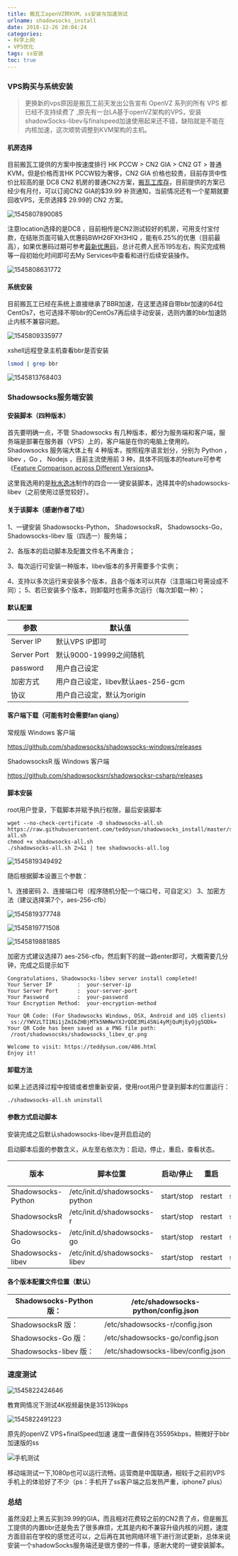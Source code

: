 ```yaml
---
title: 搬瓦工openVZ转KVM，ss安装与加速测试
urlname: shadowsocks_install
date: 2018-12-26 20:04:24
categories: 
- 科学上网
- VPS优化
tags: ss安装
toc: true
---
```

### VPS购买与系统安装

> 更换新的vps原因是搬瓦工前天发出公告宣布 OpenVZ 系列的所有 VPS 都已经不支持续费了 ,原先有一台LA基于openVZ架构的VPS，安装shadowSocks-libev与finalspeed加速使用起来还不错，缺陷就是不能在内核加速，这次顺势调整到KVM架构的主机。

<!-- more -->

#### 机房选择

目前搬瓦工提供的方案中按速度排行 HK PCCW  > CN2 GIA > CN2 GT >  普通KVM，但是价格而言HK PCCW较为奢侈，CN2 GIA 价格也较贵，目前存货中性价比较高的是 DC8 CN2 机房的普通CN2方案，[搬瓦工库存](https://stock.bwg.net/ " 搬瓦工库存")，目前提供的方案已经少有月付，可以订阅CN2 GIA的\$39.99 补货通知，当前情况还有一个星期就要回收VPS，无奈选择\$ 29.99的 CN2 方案。 

![1545807890085](vps.png)

注意location选择的是DC8 ，目前相传是CN2测试较好的机房，可用支付宝付款，在结账页面可输入优惠码BWH26FXH3HIQ ，能有6.25%的优惠（目前最高），如果优惠码过期可参考[最新优惠码](https://www.bwgyhw.com/bandwagonhost-lastest-promo/ "最新优惠码")，总计花费人民币195左右，购买完成稍等一段初始化时间即可去My Services中查看和进行后续安装操作。

![1545808631772](vps_list.png)



#### 系统安装

目前搬瓦工已经在系统上直接继承了BBR加速，在这里选择自带bbr加速的64位CentOs7，也可选择不带bbr的CentOs7再后续手动安装，选则内置的bbr加速防止内核不兼容问题。

![1545809335977](install_os.png)

xshell远程登录主机查看bbr是否安装

```bash
lsmod | grep bbr
```

![1545813768403](ls_bbr.png)



### Shadowsocks服务端安装



#### 安装脚本（四种版本）

首先要明确一点，不管 Shadowsocks 有几种版本，都分为服务端和客户端，服务端是部署在服务器（VPS）上的，客户端是在你的电脑上使用的。 Shadowsocks 服务端大体上有 4 种版本，按照程序语言划分，分别为 Python ，libev ，Go ， Nodejs ，目前主流使用前 3 种，具体不同版本的feature可参考《[Feature Comparison across Different Versions](https://github.com/shadowsocks/shadowsocks/wiki/Feature-Comparison-across-Different-Versions "不同ss版本比较")》。

这里我选用的是[秋水逸冰](https://teddysun.com/)制作的四合一一键安装脚本，选择其中的shadowsocks-libev（之前使用过感觉较好）。



#### 关于该脚本（感谢作者了哇）

1、一键安装 Shadowsocks-Python， ShadowsocksR， Shadowsocks-Go， Shadowsocks-libev 版（四选一）服务端； 

2、各版本的启动脚本及配置文件名不再重合； 

3、每次运行可安装一种版本，libev版本的多开需要多个实例；

 4、支持以多次运行来安装多个版本，且各个版本可以共存（注意端口号需设成不同）； 5、若已安装多个版本，则卸载时也需多次运行（每次卸载一种）； 



#### 默认配置

| 参数        | 默认值                             |
| ----------- | ---------------------------------- |
| Server IP   | 默认VPS IP即可                     |
| Server Port | 默认9000-19999之间随机             |
| password    | 用户自己设定                       |
| 加密方式    | 用户自己设定，libev默认aes-256-gcm |
| 协议        | 用户自己设定，默认为origin         |



#### 客户端下载（可能有时会需要fan qiang）

常规版 Windows 客户端

 [<https://github.com/shadowsocks/shadowsocks-windows/releases> ](<https://github.com/shadowsocks/shadowsocks-windows/releases> )

ShadowsocksR 版 Windows 客户端

 [<https://github.com/shadowsocksrr/shadowsocksr-csharp/releases> ](<https://github.com/shadowsocksrr/shadowsocksr-csharp/releases> )



#### 脚本安装

root用户登录，下载脚本并赋予执行权限，最后安装脚本

```
wget --no-check-certificate -O shadowsocks-all.sh https://raw.githubusercontent.com/teddysun/shadowsocks_install/master/shadowsocks-all.sh
chmod +x shadowsocks-all.sh
./shadowsocks-all.sh 2>&1 | tee shadowsocks-all.log
```

![1545819349492](select_version.png)

随后根据脚本设置三个参数：

1、连接密码
2、连接端口号（程序随机分配一个端口号，可自定义）
3、加密方法（建议选择第7个，aes-256-cfb）

![1545819377748](set_pwd.png)

![1545819771508](set_port.png)

![1545819881885](set_method.png)

加密方式建议选择7) aes-256-cfb，然后剩下的就一路enter即可，大概需要几分钟，完成之后提示如下

```
Congratulations, Shadowsocks-libev server install completed!
Your Server IP        :  your-server-ip 
Your Server Port      :  your-server-port
Your Password         :  your-password 
Your Encryption Method:  your-encryption-method 

Your QR Code: (For Shadowsocks Windows, OSX, Android and iOS clients)
 ss://YWVzLTI1Ni1jZmI6ZHBjMTk5NHNwYXJrQDE3Mi45Ni4yMjQuMjEyOjg5ODk= 
Your QR Code has been saved as a PNG file path:
 /root/shadowsocsks/shadowsocks_libev_qr.png 

Welcome to visit: https://teddysun.com/486.html
Enjoy it!
```



#### 卸载方法

如果上述选择过程中按错或者想重新安装，使用root用户登录到脚本的位置运行：

```
./shadowsocks-all.sh uninstall
```



#### 参数方式启动脚本

安装完成之后默认shadowsocks-libev是开启启动的

启动脚本后面的参数含义，从左至右依次为：启动，停止，重启，查看状态。

| 版本               | 脚本位置                       | 启动/停止  | 重启    | 查看状态 |
| ------------------ | ------------------------------ | ---------- | ------- | -------- |
| Shadowsocks-Python | /etc/init.d/shadowsocks-python | start/stop | restart | status   |
| ShadowsocksR       | /etc/init.d/shadowsocks-r      | start/stop | restart | status   |
| Shadowsocks-Go     | /etc/init.d/shadowsocks-go     | start/stop | restart | status   |
| Shadowsocks-libev  | /etc/init.d/shadowsocks-libev  | start/stop | restart | status   |



#### 各个版本配置文件位置（默认）

| Shadowsocks-Python 版： | /etc/shadowsocks-python/config.json |
| ----------------------- | ----------------------------------- |
| ShadowsocksR 版：       | /etc/shadowsocks-r/config.json      |
| Shadowsocks-Go 版：     | /etc/shadowsocks-go/config.json     |
| Shadowsocks-libev 版：  | /etc/shadowsocks-libev/config.json  |



### 速度测试

![1545822424646](speed_bbr.png)

教育网情况下测试4K视频最快是35139kbps

![1545822491223](speed_ovz.png)

原先的openVZ VPS+finalSpeed加速 速度一直保持在35595kbps，稍微好于bbr加速版的ss

![手机测试](speed_mobile.jpg)

移动端测试一下,1080p也可以运行流畅，运营商是中国联通，相较于之前的VPS手机上的体验好了不少（ps：手机开了ss客户端之后发热严重，iphone7 plus）



### 总结

虽然没赶上黑五买到39.99的GIA，而且相对花费较之前的CN2贵了点，但是搬瓦工提供的内置bbr还是免去了很多麻烦，尤其是内和不兼容升级内核的问题，速度方面目前在学校的感觉还可以，之后再在其他网络环境下进行测试更新，总体来说安装一个shadowSocks服务端还是很方便的一件事，感谢大佬的一键安装脚本。
